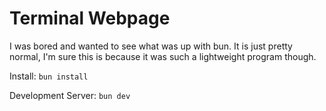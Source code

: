 # Terminal Webpage

I was bored and wanted to see what was up with bun. It is just pretty normal, I'm sure this is because it was such a lightweight program though.

Install:
`bun install`

Development Server:
`bun dev`
